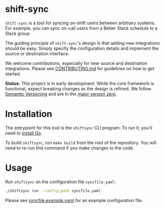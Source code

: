 # shift-sync

`shift-sync` is a tool for syncing on-shift users between arbitrary systems.
For example, you can sync on-call users from a Better Stack schedule to a Slack group.

The guiding principle of `shift-sync`'s design is that adding new integrations should be easy.
Simply specify the configuration details and implement the source or destination interface.

We welcome contributions, especially for new source and destination integrations.
Please see [CONTRIBUTING.md](./CONTRIBUTING.md) for guidelines on how to get started.

**Status**:
This project is in early development.
While the core framework is functional, expect breaking changes as the design is refined.
We follow [Semantic Versioning](https://semver.org/spec/v2.0.0.html) and are in the [major version zero](https://semver.org/spec/v2.0.0.html#spec-item-4).

# Installation

The entrypoint for this tool is the `shiftsync` CLI program.
To run it, you'll need to [install Go](https://go.dev/dl/).

To build `shiftsync`, run `make build` from the root of the repository.
You will need to re-run this command if you make changes to the code.

# Usage

Run `shiftsync` on the configuration file `syncfile.yaml`:

```bash
./shiftsync run --config-path syncfile.yaml
```

Please see [syncfile.example.yaml](./syncfile.example.yaml) for an example configuration file.
